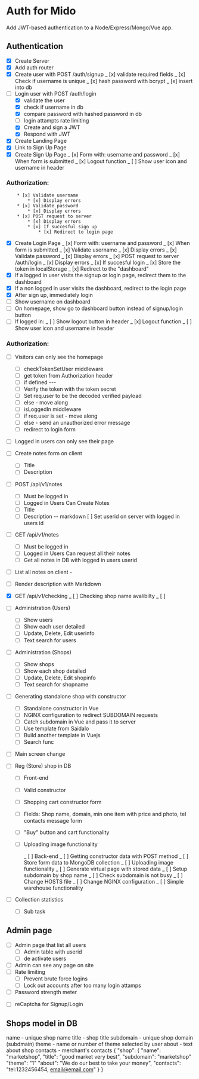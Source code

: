 # Auth for Mido

Add JWT-based authentication to a Node/Express/Mongo/Vue app.

## Authentication

- [x] Create Server
- [x] Add auth router
- [x] Create user with POST /auth/signup
      _ [x] validate required fields
      _ [x] Check if username is unique
      _ [x] hash password with bcrypt
      _ [x] insert into db
- [ ] Login user with POST /auth/login
  - [x] validate the user
  - [x] check if username in db
  - [x] compare password with hashed password in db
  - [ ] login attampts rate limiting
  - [x] Create and sign a JWT
  - [x] Respond with JWT
- [x] Create Landing Page
- [x] Link to Sign Up Page
- [x] Create Sign Up Page
      _ [x] Form with: username and password
      _ [x] When form is submitted
      _ [x] Logout function
      _ [ ] Show user icon and username in header

### Authorization:

    	* [x] Validate username
    		* [x] Display errors
    	* [x] Validate password
    		* [x] Display errors
    	* [x] POST request to server
    		* [x] Display errors
    		* [x] If succesful sign up
    			* [x] Redirect to login page

- [x] Create Login Page
      _ [x] Form with: username and password
      _ [x] When form is submitted
      _ [x] Validate username
      _ [x] Display errors
      _ [x] Validate password
      _ [x] Display errors
      _ [x] POST request to server /auth/login
      _ [x] Display errors
      _ [x] If succesful login
      _ [x] Store the token in localStorage
      _ [x] Redirect to the "dashboard"
- [x] If a logged in user visits the signup or login page, redirect them to the dashboard
- [x] If a non logged in user visits the dashboard, redirect to the login page
- [x] After sign up, immediately login
- [ ] Show username on dashboard
- [ ] On homepage, show go to dashboard button instead of signup/login button
- [ ] If logged in:
      _ [ ] Show logout button in header
      _ [x] Logout function
      _ [ ] Show user icon and username in header

### Authorization:

- [ ] Visitors can only see the homepage
  - [ ] checkTokenSetUser middleware
  - [ ] get token from Authorization header
  - [ ] if defined ---
  - [ ] Verify the token with the token secret
  - [ ] Set req.user to be the decoded verified payload
  - [ ] else - move along
  - [ ] isLoggedIn middleware
  - [ ] if req.user is set - move along
  - [ ] else - send an unauthorized error message
  - [ ] redirect to login form
- [ ] Logged in users can only see their page
- [ ] Create notes form on client
  - [ ] Title
  - [ ] Description
- [ ] POST /api/v1/notes
  - [ ] Must be logged in
  - [ ] Logged in Users Can Create Notes
  - [ ] Title
  - [ ] Description -- markdown
        [ ] Set userid on server with logged in users id
- [ ] GET /api/v1/notes
  - [ ] Must be logged in
  - [ ] Logged in Users Can request all their notes
  - [ ] Get all notes in DB with logged in users userid
- [ ] List all notes on client -
- [ ] Render description with Markdown

- [x] GET /api/v1/checking
      _ [ ] Checking shop name avalibilty
      _ [ ]

- [ ] Administration (Users)
  - [ ] Show users
  - [ ] Show each user detailed
  - [ ] Update, Delete, Edit userinfo
  - [ ] Text search for users

- [ ] Administration (Shops)
  - [ ] Show shops
  - [ ] Show each shop detailed
  - [ ] Update, Delete, Edit shopinfo
  - [ ] Text search for shopname

- [ ] Generating standalone shop with constructor
  - [ ] Standalone constructor in Vue
  - [ ] NGINX configuration to redirect SUBDOMAIN requests
  - [ ] Catch subdomain in Vue and pass it to server
  - [ ] Use template from Saidalo
  - [ ] Build another template in Vuejs
  - [ ] Search func

- [ ] Main screen change

- [ ] Reg (Store) shop in DB
  - [ ] Front-end
  - [ ] Valid constructor
  - [ ] Shopping cart constructor form
  - [ ] Fields: Shop name, domain, min one item with price and photo, tel contacts message form
  - [ ] "Buy" button and cart functionality
  - [ ] Uploading image functionality

    _ [ ] Back-end
    _ [ ] Getting constructor data with POST method
    _ [ ] Store form data to MongoDB collection
    _ [ ] Uploading image functionality
    _ [ ] Generate virtual page with stored data
    _ [ ] Setup subdomain by shop name 
		_ [ ] Check subdomain is not busy
    	_ [ ] Change HOSTS file
    	_ [ ] Change NGINX configuration
    	_ [ ] Simple warehouse functionality

- [ ] Collection statistics
  - [ ] Sub task

## Admin page

- [ ] Admin page that list all users
  - [ ] Admin table with userid
  - [ ] de activate users
- [ ] Admin can see any page on site
- [ ] Rate limiting
  - [ ] Prevent brute force logins
  - [ ] Lock out accounts after too many login attamps
- [ ] Password strength meter

* [ ] reCaptcha for Signup/Login






## Shops model in DB

name - unique shop name
title  -  shop title
subdomain  - unique shop domain (subdmain)
theme - name or number of theme selected by user
about  -  text about shop
contacts  -  merchant's contacts
{
        "shop": {
                "name": "marketshop",
                "title": "good market very best",
                "subdomain": "marketshop"
                "theme": "1"
                "about": "We do our best to take your money",
                "contacts": "tel:1232456454, email@email.com"
        }
}
